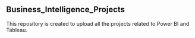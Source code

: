 ## Business_Intelligence_Projects

This repository is created to upload all the projects related to Power BI and Tableau.
